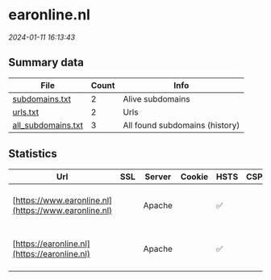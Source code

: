 # earonline.nl
*2024-01-11 16:13:43*
## Summary data
| File       | Count | Info |
|------------|-------|------|
|[subdomains.txt](/data/earonline.nl/subdomains.txt)|2|Alive subdomains|
|[urls.txt](/data/earonline.nl/urls.txt)|2|Urls|
|[all_subdomains.txt](/data/earonline.nl/all_subdomains.txt)|3|All found subdomains (history)|
## Statistics
| Url | SSL | Server | Cookie | HSTS | CSP | XFO | XXP | RP | Tech |Title |
|------------|-------|------|------|------|------|------|------|------|------|------|
|[https://www.earonline.nl](https://www.earonline.nl)| |Apache| |:white_check_mark: | | 1:white_check_mark: | | 3:white_check_mark: |Apache HTTP Server HSTS||
|[https://earonline.nl](https://earonline.nl)| |Apache| |:white_check_mark: | | 1:white_check_mark: | | 3:white_check_mark: |Apache HTTP Server HSTS|301 Moved Perman...|